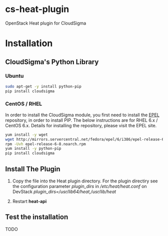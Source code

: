 cs-heat-plugin
==============

OpenStack Heat plugin for CloudSigma

# Installation

## CloudSigma's Python Library

### Ubuntu

```bash
sudo apt-get -y install python-pip
pip install cloudsigma
```

### CentOS / RHEL

In order to install the CloudSigma module, you first need to install the [EPEL](https://fedoraproject.org/wiki/EPEL) repository, in order to install PIP. The below instructions are for RHEL 6.x / CentOS 6.x. Details for installing the repository, please visit the EPEL site.

```bash
yum install -y wget
wget http://mirrors.servercentral.net/fedora/epel/6/i386/epel-release-6-8.noarch.rpm
rpm -Uvh epel-release-6-8.noarch.rpm
yum install -y python-pip
pip install cloudsigma
```

## Install The Plugin

1. Copy the file into the Heat plugin  directory. For the plugin directiry see the configuration parameter *plugin_dirs* in */etc/heat/heat.conf* on DevStack *plugin_dirs=/usr/lib64/heat,/usr/lib/heat*

2. Restart **heat-api**


## Test the installation

TODO
